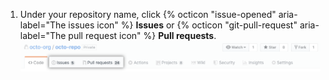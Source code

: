 1. Under your repository name, click {% octicon "issue-opened" aria-label="The issues icon" %} **Issues** or {% octicon "git-pull-request" aria-label="The pull request icon" %} **Pull requests**.
![Issues and pull requests tab selection](/assets/images/help/repository/repo-settings-issues-pull-requests.png)
